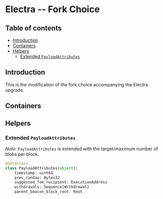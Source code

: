 # Electra -- Fork Choice

## Table of contents
<!-- TOC -->
<!-- START doctoc generated TOC please keep comment here to allow auto update -->
<!-- DON'T EDIT THIS SECTION, INSTEAD RE-RUN doctoc TO UPDATE -->

- [Introduction](#introduction)
- [Containers](#containers)
- [Helpers](#helpers)
  - [Extended `PayloadAttributes`](#extended-payloadattributes)

<!-- END doctoc generated TOC please keep comment here to allow auto update -->
<!-- /TOC -->

## Introduction

This is the modification of the fork choice accompanying the Electra upgrade.

## Containers

## Helpers

### Extended `PayloadAttributes`

*Note*: `PayloadAttributes` is extended with the target/maximum number of blobs per block.

```python
@dataclass
class PayloadAttributes(object):
    timestamp: uint64
    prev_randao: Bytes32
    suggested_fee_recipient: ExecutionAddress
    withdrawals: Sequence[Withdrawal]
    parent_beacon_block_root: Root
```
